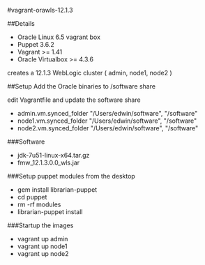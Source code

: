 #vagrant-orawls-12.1.3

##Details
- Oracle Linux 6.5 vagrant box
- Puppet 3.6.2
- Vagrant >= 1.41
- Oracle Virtualbox >= 4.3.6 

creates a 12.1.3 WebLogic cluster ( admin, node1, node2 )

##Setup
Add the Oracle binaries to /software share

edit Vagrantfile and update the software share
- admin.vm.synced_folder "/Users/edwin/software", "/software"
- node1.vm.synced_folder "/Users/edwin/software", "/software"
- node2.vm.synced_folder "/Users/edwin/software", "/software"

###Software
- jdk-7u51-linux-x64.tar.gz
- fmw_12.1.3.0.0_wls.jar

###Setup puppet modules from the desktop
- gem install librarian-puppet
- cd puppet
- rm -rf modules
- librarian-puppet install

###Startup the images
- vagrant up admin
- vagrant up node1
- vagrant up node2



